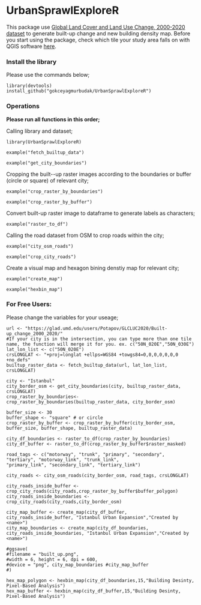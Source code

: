 # UrbanSprawlExploreR

This package use [Global Land Cover and Land Use Change, 2000-2020 dataset](https://glad.umd.edu/dataset/GLCLUC2020) to generate built-up change and new building density map.
Before you start using the package, check which tile your study area falls on with QGIS software [here](https://glad.umd.edu/users/Potapov/GLCLUC2020/10d_tiles.zip).

### Install the library 

Please use the commands below;
```
library(devtools)
install_github("gokceyagmurbudak/UrbanSprawlExploreR")
```
### Operations

**Please run all functions in this order;**

Calling library and dataset;
```
library(UrbanSprawlExploreR)
```
```
example("fetch_builtup_data")
```
```
example("get_city_boundaries")
```

Cropping the built--up raster images according to the boundaries or buffer (circle or square) of relevant city;
```
example("crop_raster_by_boundaries")
```
```
example("crop_raster_by_buffer")
```

Convert built-up raster image to dataframe to generate labels as characters;
```
example("raster_to_df")
```

Calling the road dataset from OSM to crop roads within the city;
```
example("city_osm_roads")
```
```
example("crop_city_roads")
```

Create a visual map and hexagon bining denstiy map for relevant city;
```
example("create_map")
```
```
example("hexbin_map")
```

### For Free Users:

Please change the variables for your useage;

```
url <- "https://glad.umd.edu/users/Potapov/GLCLUC2020/Built-up_change_2000_2020/"
#If your city is in the intersection, you can type more than one tile name, the function will merge it for you. ex. c("50N_020E","50N_030E") 
lat_lon_list <- c("50N_020E") 
crsLONGLAT <- "+proj=longlat +ellps=WGS84 +towgs84=0,0,0,0,0,0,0 +no_defs"
builtup_raster_data <- fetch_builtup_data(url, lat_lon_list, crsLONGLAT)

city <- "Istanbul"
city_border_osm <- get_city_boundaries(city, builtup_raster_data, crsLONGLAT)
crop_raster_by_boundaries<- crop_raster_by_boundaries(builtup_raster_data, city_border_osm)

buffer_size <- 30
buffer_shape <- "square" # or circle
crop_raster_by_buffer <- crop_raster_by_buffer(city_border_osm, buffer_size, buffer_shape, builtup_raster_data)

city_df_boundaries <- raster_to_df(crop_raster_by_boundaries)
city_df_buffer <- raster_to_df(crop_raster_by_buffer$raster_masked)

road_tags <- c("motorway", "trunk", "primary", "secondary",
"tertiary", "motorway_link", "trunk_link",
"primary_link", "secondary_link", "tertiary_link")

city_roads <- city_osm_roads(city_border_osm, road_tags, crsLONGLAT)

city_roads_inside_buffer <- crop_city_roads(city_roads,crop_raster_by_buffer$buffer_polygon)
city_roads_inside_boundaries <- crop_city_roads(city_roads,city_border_osm)

city_map_buffer <- create_map(city_df_buffer, city_roads_inside_buffer, "Istanbul Urban Expansion","Created by <name>")
city_map_boundaries <- create_map(city_df_boundaries, city_roads_inside_boundaries, "Istanbul Urban Expansion","Created by <name>")

#ggsave(
#filename = "built_up.png",
#width = 6, height = 6, dpi = 600,
#device = "png", city_map_boundaries #city_map_buffer
#)

hex_map_polygon <- hexbin_map(city_df_boundaries,15,"Building Desinty, Pixel-Based Analysis")
hex_map_buffer <- hexbin_map(city_df_buffer,15,"Building Desinty, Pixel-Based Analysis")
```

